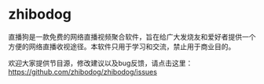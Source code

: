 # zhibodog
直播狗是一款免费的网络直播视频聚合软件，旨在给广大发烧友和爱好者提供一个方便的网络直播收视途径。本软件只用于学习和交流，禁止用于商业目的。

欢迎大家提供节目源，修改建议以及bug反馈，请点击这里：https://github.com/zhibodog/zhibodog/issues

